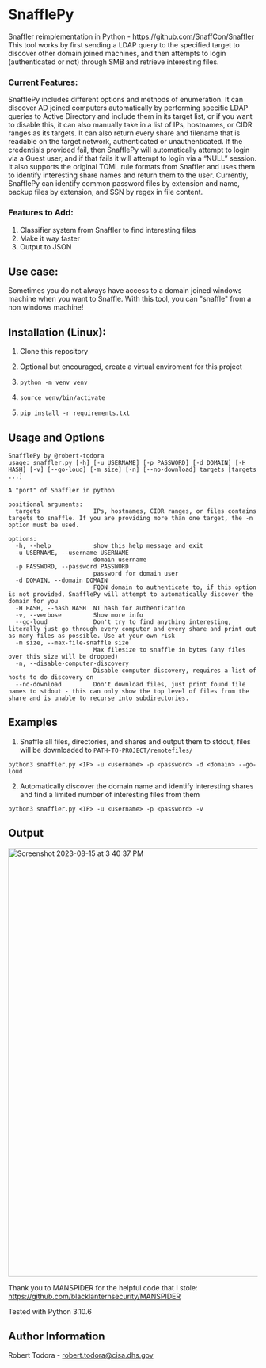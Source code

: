 # SnafflePy
Snaffler reimplementation in Python - https://github.com/SnaffCon/Snaffler 
This tool works by first sending a LDAP query to the specified target to discover other domain joined machines, and then attempts to login (authenticated or not) through SMB and retrieve interesting files. 

### Current Features: 
SnafflePy includes different options and methods of enumeration. It can discover AD joined computers automatically by performing specific LDAP queries to Active Directory and include them in its target list, or if you want to disable this, it can also manually take in a list of IPs, hostnames, or CIDR ranges as its targets. It can also return every share and filename that is readable on the target network, authenticated or unauthenticated. If the credentials provided fail, then SnafflePy will automatically attempt to login via a Guest user, and if that fails it will attempt to login via a “NULL” session. It also supports the original TOML rule formats from Snaffler and uses them to identify interesting share names and return them to the user. 
Currently, SnafflePy can identify common password files by extension and name, backup files by extension, and SSN by regex in file content. 

### Features to Add: 
1. Classifier system from Snaffler to find interesting files
2. Make it way faster
3. Output to JSON

## Use case:

Sometimes you do not always have access to a domain joined windows machine when you want to Snaffle. With this tool, you can "snaffle" from a non windows machine!  

## Installation (Linux):

1. Clone this repository

2. Optional but encouraged, create a virtual enviroment for this project
3. `python -m venv venv`
4. `source venv/bin/activate`
5. `pip install -r requirements.txt` 

## Usage and Options
~~~
SnafflePy by @robert-todora
usage: snaffler.py [-h] [-u USERNAME] [-p PASSWORD] [-d DOMAIN] [-H HASH] [-v] [--go-loud] [-m size] [-n] [--no-download] targets [targets ...]

A "port" of Snaffler in python

positional arguments:
  targets               IPs, hostnames, CIDR ranges, or files contains targets to snaffle. If you are providing more than one target, the -n option must be used.

options:
  -h, --help            show this help message and exit
  -u USERNAME, --username USERNAME
                        domain username
  -p PASSWORD, --password PASSWORD
                        password for domain user
  -d DOMAIN, --domain DOMAIN
                        FQDN domain to authenticate to, if this option is not provided, SnafflePy will attempt to automatically discover the domain for you
  -H HASH, --hash HASH  NT hash for authentication
  -v, --verbose         Show more info
  --go-loud             Don't try to find anything interesting, literally just go through every computer and every share and print out as many files as possible. Use at your own risk
  -m size, --max-file-snaffle size
                        Max filesize to snaffle in bytes (any files over this size will be dropped)
  -n, --disable-computer-discovery
                        Disable computer discovery, requires a list of hosts to do discovery on
  --no-download         Don't download files, just print found file names to stdout - this can only show the top level of files from the share and is unable to recurse into subdirectories.
~~~

## Examples

1. Snaffle all files, directories, and shares and output them to stdout, files will be downloaded to `PATH-TO-PROJECT/remotefiles/` 

`python3 snaffler.py <IP> -u <username> -p <password> -d <domain> --go-loud` 

2. Automatically discover the domain name and identify interesting shares and find a limited number of interesting files from them  

`python3 snaffler.py <IP> -u <username> -p <password> -v`

## Output

<img width="866" alt="Screenshot 2023-08-15 at 3 40 37 PM" src="https://github.com/robert-todora/snafflepy/assets/59801737/5023092f-03cf-4430-a1b2-3dcefa256c99">


Thank you to MANSPIDER for the helpful code that I stole: https://github.com/blacklanternsecurity/MANSPIDER

Tested with Python 3.10.6

## Author Information
Robert Todora - robert.todora@cisa.dhs.gov
